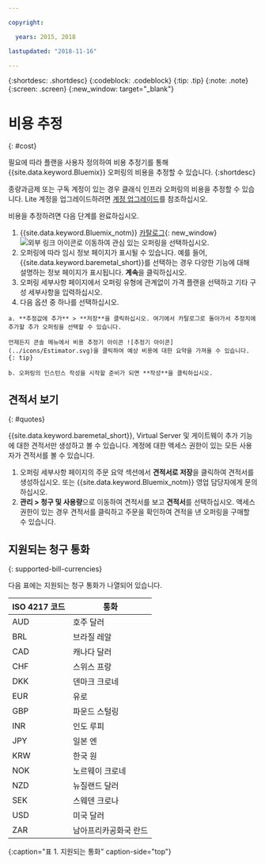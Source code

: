 ```yaml
---

copyright:

  years: 2015, 2018

lastupdated: "2018-11-16"

---
```


{:shortdesc: .shortdesc}
{:codeblock: .codeblock}
{:tip: .tip}
{:note: .note}
{:screen: .screen}
{:new_window: target="_blank"}

# 비용 추정
{: #cost}

필요에 따라 플랜을 사용자 정의하여 비용 추정기를 통해 {{site.data.keyword.Bluemix}} 오퍼링의 비용을 추정할 수 있습니다.
{:shortdesc}

종량과금제 또는 구독 계정이 있는 경우 클래식 인프라 오퍼링의 비용을 추정할 수 있습니다. Lite 계정을 업그레이드하려면 [계정 업그레이드](/docs/account/account_settings.html#upgrading-account)를 참조하십시오.

비용을 추정하려면 다음 단계를 완료하십시오. 

  1. {{site.data.keyword.Bluemix_notm}} [카탈로그](https://console.cloud.ibm.com/catalog){: new_window} ![외부 링크 아이콘](../icons/launch-glyph.svg "외부 링크 아이콘")로 이동하여 관심 있는 오퍼링을 선택하십시오.
  2. 오퍼링에 따라 임시 정보 페이지가 표시될 수 있습니다. 예를 들어, {{site.data.keyword.baremetal_short}}를 선택하는 경우 다양한 기능에 대해 설명하는 정보 페이지가 표시됩니다. **계속**을 클릭하십시오.
  3. 오퍼링 세부사항 페이지에서 오퍼링 유형에 관계없이 가격 플랜을 선택하고 기타 구성 세부사항을 입력하십시오.
  4. 다음 옵션 중 하나를 선택하십시오.

    a. **추정값에 추가** > **저장**을 클릭하십시오. 여기에서 카탈로그로 돌아가서 추정치에 추가할 추가 오퍼링을 선택할 수 있습니다. 
    
    언제든지 콘솔 메뉴에서 비용 추정기 아이콘 ![추정기 아이콘](../icons/Estimator.svg)을 클릭하여 예상 비용에 대한 요약을 가져올 수 있습니다.
    {: tip}
    
    b. 오퍼링의 인스턴스 작성을 시작할 준비가 되면 **작성**을 클릭하십시오. 

## 견적서 보기
{: #quotes}

{{site.data.keyword.baremetal_short}}, Virtual Server 및 게이트웨이 추가 기능에 대한 견적서만 생성하고 볼 수 있습니다. 계정에 대한 액세스 권한이 있는 모든 사용자가 견적서를 볼 수 있습니다.

  1. 오퍼링 세부사항 페이지의 주문 요약 섹션에서 **견적서로 저장**을 클릭하여 견적서를 생성하십시오. 또는 {{site.data.keyword.Bluemix_notm}} 영업 담당자에게 문의하십시오.
  2. **관리 > 청구 및 사용량**으로 이동하여 견적서를 보고 **견적서**를 선택하십시오. 액세스 권한이 있는 경우 견적서를 클릭하고 주문을 확인하여 견적을 낸 오퍼링을 구매할 수 있습니다.

## 지원되는 청구 통화
{: supported-bill-currencies}

다음 표에는 지원되는 청구 통화가 나열되어 있습니다.

|ISO 4217 코드|통화|
|-------------|---------|
|AUD |	  호주 달러|
|BRL |	  브라질 레알|
|CAD |	  캐나다 달러|
|CHF |	  스위스 프랑|
|DKK |	  덴마크 크로네|
|EUR |	  유로|
|GBP |	  파운드 스털링|
|INR |	  인도 루피|
|JPY |	  일본 엔|
|KRW |	  한국 원|
|NOK |	  노르웨이 크로네|
|NZD |	  뉴질랜드 달러|
|SEK |	  스웨덴 크로나|
|USD |미국 달러|
|ZAR |	  남아프리카공화국 란드|
{:caption="표 1. 지원되는 통화" caption-side="top"}


